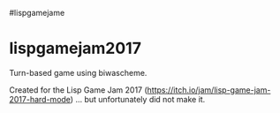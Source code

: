 #lispgamejame
# lispgamejam2017

Turn-based game using biwascheme.

Created for the Lisp Game Jam 2017 (https://itch.io/jam/lisp-game-jam-2017-hard-mode) ... but unfortunately did not make it.
